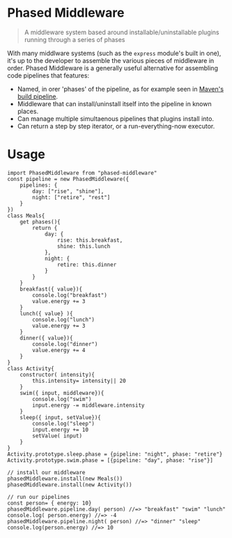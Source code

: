 # Phased Middleware

> A middleware system based around installable/uninstallable plugins running through a series of phases

With many middlware systems (such as the `express` module's built in one), it's up to the developer to assemble the various pieces of middleware in order. Phased Middleware is a generally useful alternative for assembling code pipelines that features:
* Named, in orer 'phases' of the pipeline, as for example seen in [Maven's build pipeline](https://maven.apache.org/guides/introduction/introduction-to-the-lifecycle.html#Build_Lifecycle_Basics).
* Middleware that can install/uninstall itself into the pipeline in known places.
* Can manage multiple simultaenous pipelines that plugins install into.
* Can return a step by step iterator, or a run-everything-now executor.

# Usage

```
import PhasedMiddleware from "phased-middleware"
const pipeline = new PhasedMiddleware({
	pipelines: {
		day: ["rise", "shine"],
		night: ["retire", "rest"]
	}
})
class Meals{
	get phases(){
		return {
			day: {
				rise: this.breakfast,
				shine: this.lunch
			},
			night: {
				retire: this.dinner
			}
		}
	}
	breakfast({ value}){
		console.log("breakfast")
		value.energy += 3
	}
	lunch({ value} ){
		console.log("lunch")
		value.energy += 3
	}
	dinner({ value}){
		console.log("dinner")
		value.energy += 4
	}
}
class Activity{
	constructor( intensity){
		this.intensity= intensity|| 20
	}
	swim({ input, middleware}){
		console.log("swim")
		input.energy -= middleware.intensity
	}
	sleep({ input, setValue}){
		console.log("sleep")
		input.energy += 10
		setValue( input)
	}
}
Activity.prototype.sleep.phase = {pipeline: "night", phase: "retire"}
Activity.prototype.swim.phase = [{pipeline: "day", phase: "rise"}]

// install our middleware
phasedMiddleware.install(new Meals())
phasedMiddleware.install(new Activity())

// run our pipelines
const person= { energy: 10}
phasedMiddleware.pipeline.day( person) //=> "breakfast" "swim" "lunch"
console.log( person.energy) //=> -4
phasedMiddleware.pipeline.night( person) //=> "dinner" "sleep"
console.log(person.energy) //=> 10
```
